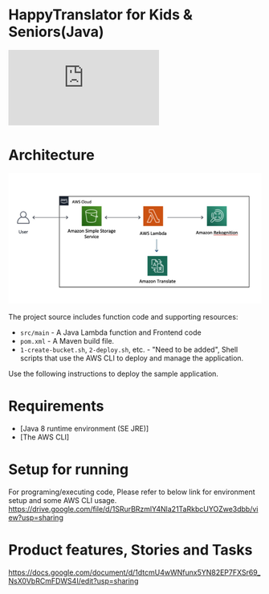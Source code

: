 # HappyTranslator for Kids & Seniors(Java)

![HappyTranslator WebSite](https://transite2.s3-us-west-2.amazonaws.com/transite.html)

# Architecture
![Architecture](/Hapue.png)

The project source includes function code and supporting resources:

- `src/main` - A Java Lambda function and Frontend code
- `pom.xml` - A Maven build file.
- `1-create-bucket.sh`, `2-deploy.sh`, etc. - "Need to be added", Shell scripts that use the AWS CLI to deploy and manage the application.

Use the following instructions to deploy the sample application.

# Requirements
- [Java 8 runtime environment (SE JRE)]
- [The AWS CLI]

# Setup for running
For programing/executing code,
Please refer to below link for environment setup and some AWS CLI usage.
https://drive.google.com/file/d/1SRurBRzmlY4Nla21TaRkbcUYOZwe3dbb/view?usp=sharing

# Product features, Stories and Tasks
https://docs.google.com/document/d/1dtcmU4wWNfunx5YN82EP7FXSr69_NsX0VbRCmFDWS4I/edit?usp=sharing
